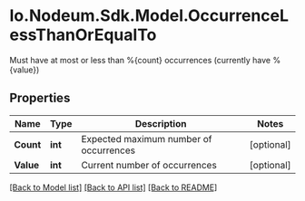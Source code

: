 # Io.Nodeum.Sdk.Model.OccurrenceLessThanOrEqualTo
Must have at most or less than %{count} occurrences (currently have %{value})
## Properties

Name | Type | Description | Notes
------------ | ------------- | ------------- | -------------
**Count** | **int** | Expected maximum number of occurrences | [optional] 
**Value** | **int** | Current number of occurrences | [optional] 

[[Back to Model list]](../README.md#documentation-for-models) [[Back to API list]](../README.md#documentation-for-api-endpoints) [[Back to README]](../README.md)

